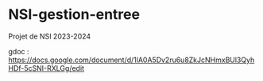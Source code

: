 # NSI-gestion-entree
Projet de NSI 2023-2024


gdoc : https://docs.google.com/document/d/1lA0A5Dv2ru6u8ZkJcNHmxBUl3QyhHDf-5cSNI-RXLGg/edit

